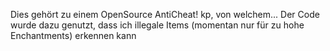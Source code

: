 Dies gehört zu einem OpenSource AntiCheat! kp, von welchem...
Der Code wurde dazu genutzt, dass ich illegale Items (momentan nur für zu hohe Enchantments) erkennen kann